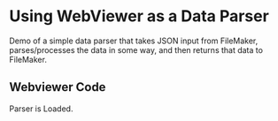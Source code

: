 # Using WebViewer as a Data Parser

Demo of a simple data parser that takes JSON input from FileMaker, parses/processes the data in some way, and then returns that data to FileMaker.

## Webviewer Code
<html>
<head>
<script>
function advancedWordCount(string) {
    var words = string.replace(/[.]/g, '').split(/\s/);
    var freqMap = {};
    words.forEach(function(w) {
        if (!freqMap[w]) {
            freqMap[w] = 0;
        }
        freqMap[w] += 1;
    });
    FileMaker.PerformScriptWithOption("Return Data",freqMap,4);
    return freqMap;
}
</script>
</head>
<body>
Parser is Loaded.
</body>
</html>